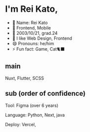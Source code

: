 # I'm Rei Kato, 
- 👋 Name: Rei Kato
- 👀 Frontend, Mobile
- 🎂 2003/10/21, grad.24
- 💞️ I like Web Design, Frontend
- 😄 Pronouns: he/him
- ⚡ Fun fact: Game, Cat🐈‍⬛

## main
Nuxt, Flutter, SCSS

## sub (order of confidence)
Tool: Figma (over 6 years)

Language: Python, Next, java

Deploy: Vercel,

<!---
kato-rei24-fixer/kato-rei24-fixer is a ✨ special ✨ repository because its `README.md` (this file) appears on your GitHub profile.
You can click the Preview link to take a look at your changes.
--->
